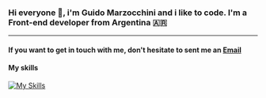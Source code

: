 ### Hi everyone 👋, i'm Guido Marzocchini and i like to code. I'm a Front-end developer from Argentina 🇦🇷
___

#### If you want to get in touch with me, don't hesitate to sent me an [Email](mailto:guido.marzocchini@gmail.com)

#### My skills

[![My Skills](https://skillicons.dev/icons?i=js,html,css,figma,react,nodejs,nextjs,tailwind)](https://skillicons.dev)

<!--
**Shildo/Shildo** is a ✨ _special_ ✨ repository because its `README.md` (this file) appears on your GitHub profile.

Here are some ideas to get you started:

- 🔭 I’m currently working on ...
- 🌱 I’m currently learning ...
- 👯 I’m looking to collaborate on ...
- 🤔 I’m looking for help with ...
- 💬 Ask me about ...
- 📫 How to reach me: ...
- 😄 Pronouns: ...
- ⚡ Fun fact: ...
-->
